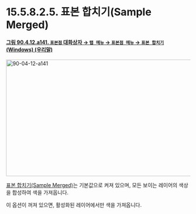 # 15.5.8.2.5. 표본 합치기(Sample Merged)

<a id="90-04-12-a141"></a>

#### [그림 90.4.12.a141. `표본점` 대화상자 → `탭 메뉴` → `표본점 메뉴` → `표본 합치기` (Windows) (우리말)](./90-04-0012-sample_points.md#90-04-12-a141)
<img width="706" height="318" alt="90-04-12-a141" src="https://github.com/user-attachments/assets/0b659271-9a08-453a-b7a8-ea619e8031cd" />

[표본 합치기(Sample Merged)](./19-glossaryx-sample_merged.md)는 기본값으로 켜져 있으며, 모든 보이는 레이어의 색상을 합성하여 색을 가져옵니다.

이 옵션이 꺼져 있으면, 활성화된 레이어에서만 색을 가져옵니다.
